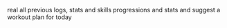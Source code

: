 real all previous logs, stats and  skills progressions and stats and suggest a workout plan for today